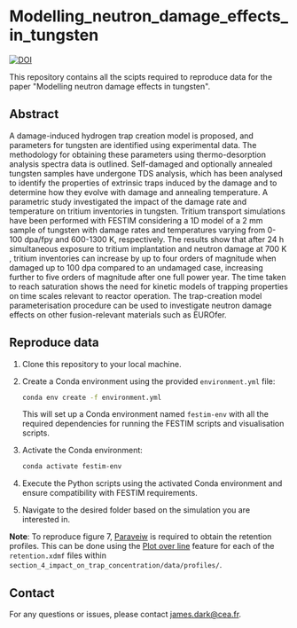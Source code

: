 # Modelling_neutron_damage_effects_in_tungsten
[![DOI](https://zenodo.org/badge/DOI/10.5281/zenodo.7863889.svg)](https://doi.org/10.5281/zenodo.7863889)

This repository contains all the scipts required to reproduce data for the paper "Modelling neutron damage effects in tungsten".

## Abstract
A damage-induced hydrogen trap creation model is proposed, and parameters for tungsten are identified using experimental data.
The methodology for obtaining these parameters using thermo-desorption analysis spectra data is outlined.
Self-damaged and optionally annealed tungsten samples have undergone TDS analysis, which has been analysed to identify the properties of extrinsic traps induced by the damage and to determine how they evolve with damage and annealing temperature.
A parametric study investigated the impact of the damage rate and temperature on tritium inventories in tungsten.
Tritium transport simulations have been performed with FESTIM considering a 1D model of a 2 mm sample of tungsten with damage rates and temperatures varying from 0-100 dpa/fpy and 600-1300 K, respectively. 
The results show that after 24 h simultaneous exposure to tritium implantation and neutron damage at 700 K , tritium inventories can increase by up to four orders of magnitude when damaged up to 100 dpa compared to an undamaged case, increasing further to five orders of magnitude after one full power year.
The time taken to reach saturation shows the need for kinetic models of trapping properties on time scales relevant to reactor operation.
The trap-creation model parameterisation procedure can be used to investigate neutron damage effects on other fusion-relevant materials such as EUROfer.

## Reproduce data
1. Clone this repository to your local machine.
2. Create a Conda environment using the provided `environment.yml` file:

    ```bash
    conda env create -f environment.yml
    ```

   This will set up a Conda environment named `festim-env` with all the required dependencies for running the FESTIM scripts and visualisation scripts.

3. Activate the Conda environment:

    ```bash
    conda activate festim-env
    ```

4. Execute the Python scripts using the activated Conda environment and ensure compatibility with FESTIM requirements.

5. Navigate to the desired folder based on the simulation you are interested in.

**Note**: To reproduce figure 7, [Paraveiw](https://www.paraview.org/) is required to obtain the retention profiles. This can be done using the [Plot over line](https://docs.paraview.org/en/latest/Tutorials/ClassroomTutorials/beginningPlotting.html) feature for each of the `retention.xdmf` files within `section_4_impact_on_trap_concentration/data/profiles/`.

## Contact

For any questions or issues, please contact james.dark@cea.fr.

